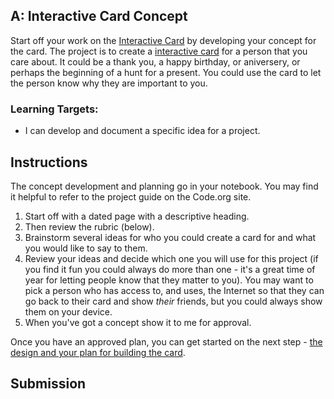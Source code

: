 [//]: # (<p><iframe src="https://douglasurner.github.io/GDP1/units/2/bounce/a-concept" width="100%" height="666px"></iframe></p>)

## A: Interactive Card Concept

Start off your work on the [Interactive Card](https://studio.code.org/s/csd3-2018/stage/14/puzzle/1?section_id=1750379) by developing your concept for the card. The project is to create a [interactive card]() for a person that you care about. It could be a thank you, a happy birthday, or aniversery, or perhaps the beginning of a hunt for a present. You could use the card to let the person know why they are important to you.

### Learning Targets:

* I can develop and document a specific idea for a project.

## Instructions

The concept development and planning go in your notebook. You may find it helpful to refer to the project guide on the Code.org site.

1. Start off with a dated page with a descriptive heading.
1. Then review the rubric (below).
1. Brainstorm several ideas for who you could create a card for and what you would like to say to them.
1. Review your ideas and decide which one you will use for this project (if you find it fun you could always do more than one - it's a great time of year for letting people know that they matter to you). You may want to pick a person who has access to, and uses, the Internet so that they can go back to their card and show *their* friends, but you could always show them on your device.
1. When you've got a concept show it to me for approval.

Once you have an approved plan, you can get started on the next step - [the design and your plan for building the card](https://canvas.instructure.com/courses/1404736/assignments/10113076?module_item_id=20868717).

## Submission

